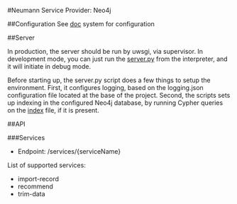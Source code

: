 #Neumann
Service Provider: Neo4j

##Configuration
See [doc](doc/Configuration.md) system for configuration

##Server

In production, the server should be run by uwsgi, via supervisor. In development mode, you can just run the
[server.py](src/neumann/server.py) from the interpreter, and it will initiate in debug mode.

Before starting up, the server.py script does a few things to setup the environment. 
First, it configures logging, based on the logging.json configuration file located at the base of the project. 
Second, the scripts sets up indexing in the configured Neo4j database, by running Cypher queries on the [index](resources/db/schema.index)
file, if it is present.


##API

###Services

  - Endpoint: /services/{serviceName}

List of supported services:
    
  - import-record
  - recommend
  - trim-data
